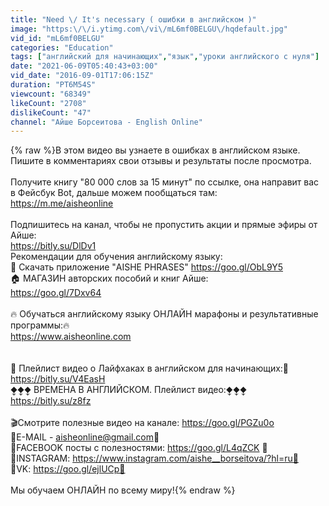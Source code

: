 ```yaml
---
title: "Need \/ It's necessary ( ошибки в английском )"
image: "https:\/\/i.ytimg.com\/vi\/mL6mf0BELGU\/hqdefault.jpg"
vid_id: "mL6mf0BELGU"
categories: "Education"
tags: ["английский для начинающих","язык","уроки английского с нуля"]
date: "2021-06-09T05:40:43+03:00"
vid_date: "2016-09-01T17:06:15Z"
duration: "PT6M54S"
viewcount: "68349"
likeCount: "2708"
dislikeCount: "47"
channel: "Айше Борсеитова - English Online"
---
```

{% raw %}В этом видео вы узнаете в ошибках в английском языке.<br />Пишите в комментариях свои отзывы и результаты после просмотра.<br /><br />Получите книгу &quot;80 000 слов за 15 минут&quot; по ссылке, она направит вас в Фейсбук Bot, дальше можем пообщаться там:<br /><a rel="nofollow" target="blank" href="https://m.me/aisheonline">https://m.me/aisheonline</a><br /><br />Подпишитесь на канал, чтобы не пропустить акции и прямые эфиры от Айше:<br /><a rel="nofollow" target="blank" href="https://bitly.su/DlDv1">https://bitly.su/DlDv1</a><br />    Рекомендации для обучения английскому языку:<br />📱   Скачать приложение &quot;AISHE PHRASES&quot; <a rel="nofollow" target="blank" href="https://goo.gl/ObL9Y5">https://goo.gl/ObL9Y5</a><br />🏠  МАГАЗИН авторских пособий и книг Айше:<br /> <a rel="nofollow" target="blank" href="https://goo.gl/7Dxv64">https://goo.gl/7Dxv64</a><br /><br />🔥  Обучаться английскому языку ОНЛАЙН марафоны и результативные программы:🔥 <br /><a rel="nofollow" target="blank" href="https://www.aisheonline.com">https://www.aisheonline.com</a><br /><br /><br />🔻 Плейлист видео о Лайфхаках в английском для начинающих:🔻<br /><a rel="nofollow" target="blank" href="https://bitly.su/V4EasH">https://bitly.su/V4EasH</a><br />⧪⧪⧪ ВРЕМЕНА В АНГЛИЙСКОМ. Плейлист видео:⧪⧪⧪<br /><a rel="nofollow" target="blank" href="https://bitly.su/z8fz">https://bitly.su/z8fz</a><br /><br />🎬Смотрите полезные видео на канале: <a rel="nofollow" target="blank" href="https://goo.gl/PGZu0o">https://goo.gl/PGZu0o</a><br />📎E-MAIL - aisheonline@gmail.com📎<br />📎FACEBOOK посты с полезностями: <a rel="nofollow" target="blank" href="https://goo.gl/L4qZCK">https://goo.gl/L4qZCK</a> 📎<br />📎INSTAGRAM: <a rel="nofollow" target="blank" href="https://www.instagram.com/aishe__borseitova/?hl=ru📎">https://www.instagram.com/aishe__borseitova/?hl=ru📎</a><br />📎VK: <a rel="nofollow" target="blank" href="https://goo.gl/ejlUCp📎">https://goo.gl/ejlUCp📎</a><br /><br />Мы обучаем ОНЛАЙН по всему миру!{% endraw %}
